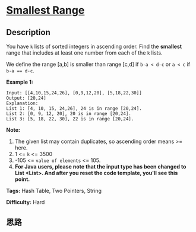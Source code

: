 # [Smallest Range][title]

## Description

You have `k` lists of sorted integers in ascending order. Find the
**smallest** range that includes at least one number from each of the `k`
lists.

We define the range [a,b] is smaller than range [c,d] if `b-a < d-c` or `a <
c` if `b-a == d-c`.

**Example 1:**  
            Input: [[4,10,15,24,26], [0,9,12,20], [5,18,22,30]]    Output: [20,24]    Explanation:     List 1: [4, 10, 15, 24,26], 24 is in range [20,24].    List 2: [0, 9, 12, 20], 20 is in range [20,24].    List 3: [5, 18, 22, 30], 22 is in range [20,24].    

**Note:**  

  1. The given list may contain duplicates, so ascending order means >= here.
  2. 1 <= `k` <= 3500
  3. -105 <= `value of elements` <= 105.
  4. **For Java users, please note that the input type has been changed to List <List<Integer>>. And after you reset the code template, you'll see this point.**

  


**Tags:** Hash Table, Two Pointers, String

**Difficulty:** Hard

## 思路

[title]: https://leetcode.com/problems/smallest-range
